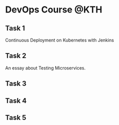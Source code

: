 # DevOps Course @KTH

## Task 1
Continuous Deployment on Kubernetes with Jenkins
## Task 2
An essay about Testing Microservices.
## Task 3

## Task 4

## Task 5
